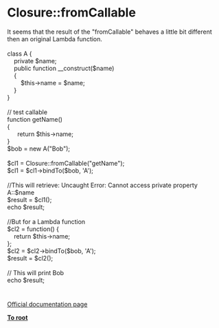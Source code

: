 # Closure::fromCallable




<div class="phpcode"><span class="html">
It seems that the result of the &quot;fromCallable&quot; behaves a little bit different then an original Lambda function.<br><br>class A {<br>&#xA0; &#xA0; private $name;<br>&#xA0; &#xA0; public function __construct($name)<br>&#xA0; &#xA0; {<br>&#xA0; &#xA0; &#xA0; &#xA0; $this-&gt;name = $name;<br>&#xA0; &#xA0; }<br>}<br><br>// test callable<br>function getName()<br>{<br>&#xA0; &#xA0; &#xA0; return $this-&gt;name;<br>}<br>$bob = new A(&quot;Bob&quot;);<br><br>$cl1 = Closure::fromCallable(&quot;getName&quot;);<br>$cl1 = $cl1-&gt;bindTo($bob, &apos;A&apos;);<br><br>//This will retrieve: Uncaught Error: Cannot access private property A::$name <br>$result = $cl1();<br>echo $result;<br><br>//But for a Lambda function<br>$cl2 = function() {<br>&#xA0; &#xA0; return $this-&gt;name;<br>};<br>$cl2 = $cl2-&gt;bindTo($bob, &apos;A&apos;);<br>$result = $cl2();<br><br>// This will print Bob<br>echo $result;</span>
</div>
  

#

[Official documentation page](https://www.php.net/manual/en/closure.fromcallable.php)

**[To root](/)**